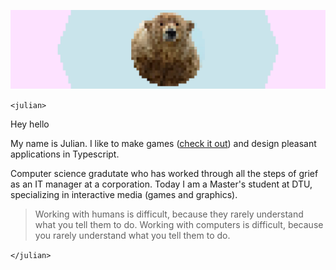 ![banner](https://raw.githubusercontent.com/julzerinos/julzerinos/main/banner.png)

`<julian>`

Hey hello

My name is Julian. I like to make  games ([check it out](https://julzerinos.itch.io/)) and design pleasant applications in Typescript.

Computer science gradutate who has worked through all the steps of grief as an IT manager at a corporation. Today I am a Master's student at DTU, specializing in interactive media (games and graphics).

> Working with humans is difficult, because they rarely understand what you tell them to do. Working with computers is difficult, because you rarely understand what you tell them to do.

`</julian>`
